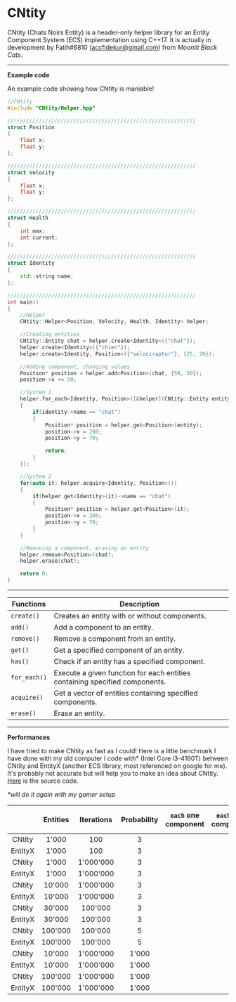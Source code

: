 # CNtity
CNtity (Chats Noirs Entity) is a header-only helper library for an Entity Component System (ECS) implementation using C++17. It is actually in development by Fatih#6810 (accfldekur@gmail.com) from *Moonlit Black Cats*.
***

**Example code**

An example code showing how CNtity is maniable!
```cpp
//CNtity
#include "CNtity/Helper.hpp"

////////////////////////////////////////////////////////////
struct Position
{
    float x;
    float y;
};

////////////////////////////////////////////////////////////
struct Velocity
{
    float x;
    float y;
};

////////////////////////////////////////////////////////////
struct Health
{
    int max;
    int current;
};

////////////////////////////////////////////////////////////
struct Identity
{
    std::string name;
};

////////////////////////////////////////////////////////////
int main()
{
    //Helper
    CNtity::Helper<Position, Velocity, Health, Identity> helper;

    //Creating entities
    CNtity::Entity chat = helper.create<Identity>({"chat"});
    helper.create<Identity>({"chien"});
    helper.create<Identity, Position>({"velociraptor"}, {25, 70});

    //Adding component, changing values
    Position* position = helper.add<Position>(chat, {50, 50});
    position->x += 50;

    //System 1
    helper.for_each<Identity, Position>([&helper](CNtity::Entity entity, Identity* identity)
    {
        if(identity->name == "chat")
        {
            Position* position = helper.get<Position>(entity);
            position->x = 200;
            position->y = 70;

            return;
        }
    });

    //System 2
    for(auto it: helper.acquire<Identity, Position>())
    {
        if(helper.get<Identity>(it)->name == "chat")
        {
            Position* position = helper.get<Position>(it);
            position->x = 200;
            position->y = 70;
        }
    }

    //Removing a component, erasing an entity
    helper.remove<Position>(chat);
    helper.erase(chat);

    return 0;
}
```

***

Functions | Description
------- | -----------
`create()` | Creates an entity with or without components.
`add()` | Add a component to an entity.
`remove()` | Remove a component from an entity.
`get()` | Get a specified component of an entity.
`has()` | Check if an entity has a specified component.
`for_each()` | Execute a given function for each entities containing specified components.
`acquire()` | Get a vector of entities containing specified components.
`erase()` | Erase an entity.

***

**Performances**

I have tried to make CNtity as fast as I could! Here is a little benchmark I have done with my old computer I code with* (Intel Core i3-4160T) between CNtity and EntityX (another ECS library, most referenced on google for me). It's probably not accurate but will help you to make an idea about CNtity. [Here](https://github.com/swordfatih/CNtity/blob/master/benchmark.cpp) is the source code. 

*\*will do it again with my gamer setup*

|   | Entities | Iterations | Probability | `each` one component | `each` two component | `acquire` one component | `acquire` two component |
|:-:|:-:|:-:|:-:|:-:|:-:|:-:|:-:|
| CNtity | 1'000 | 100 | 3 |  |  |  |  |
| EntityX | 1'000 | 100 | 3 |  |  | X | X |
| CNtity | 1'000 | 1'000'000 | 3 |  |  |  |  |
| EntityX | 1'000 | 1'000'000 | 3 |  |  | X | X |
| CNtity | 10'000 | 1'000'000 | 3 |  |  |  |  |
| EntityX | 10'000 | 1'000'000 | 3 |  |  | X | X |
| CNtity | 30'000 | 100'000 | 3 |  |  |  |  |
| EntityX | 30'000 | 100'000 | 3 |  |  | X | X |
| CNtity | 100'000 | 100'000 | 5 |  |  |  |  |
| EntityX | 100'000 | 100'000 | 5 |  |  | X | X |
| CNtity | 10'000 | 1'000'000 | 1'000 |  |  |  |  |
| EntityX | 10'000 | 1'000'000 | 1'000 |  |  | X | X |
| CNtity | 100'000 | 1'000'000 | 1'000 |  |  |  |  |
| EntityX | 100'000 | 1'000'000 | 1'000 |  |  | X | X |
